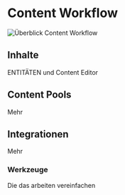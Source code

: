 # Content Workflow

![Überblick Content Workflow](assets/content-workflow.svg)

## Inhalte
ENTITÄTEN und Content Editor

## Content Pools
Mehr

## Integrationen
Mehr

### Werkzeuge
Die das arbeiten vereinfachen
